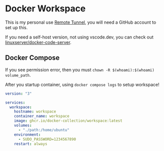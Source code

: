 # Docker Workspace

This is my personal use [Remote Tunnel](https://code.visualstudio.com/docs/remote/tunnels), you will need a GitHub account to set up this.

If you need a self-host version, not using vscode.dev, you can check out [linuxserver/docker-code-server](https://github.com/linuxserver/docker-code-server).

## Docker Compose

If you see permission error, then you must ``chown -R $(whoami):$(whoami) volume_path``.

After you startup container, using ``docker compose logs`` to setup workspace!

```yaml
version: "3"

services:
  workspace:
    hostname: workspace
    container_name: workspace
    image: ghcr.io/docker-collection/workspace:latest
    volumes:
      - "./path:/home/ubuntu"
    environment:
      - SUDO_PASSWORD=1234567890
    restart: always
```
